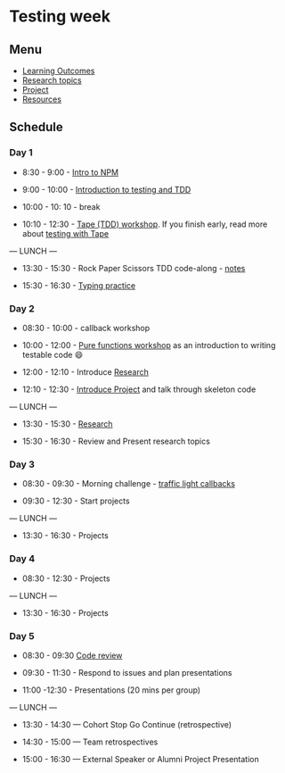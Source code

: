 # Testing week

## Menu

- [Learning Outcomes](./learning-outcomes.md)
- [Research topics](./research-afternoon.md)
- [Project](./project)
- [Resources](./resources)

## Schedule

### Day 1

- 8:30 - 9:00 - [Intro to NPM](https://github.com/fack2/master-reference/blob/master/coursebook/week-2/intro-to-npm.md)

- 9:00 - 10:00 - [Introduction to testing and TDD](https://github.com/jema28/testing-tdd-intro/blob/master/README.md)
- 10:00 - 10: 10 - break
- 10:10 - 12:30 - [Tape (TDD) workshop](https://github.com/jema28/fizzbuzz). If you finish early, read more about [testing with Tape](https://github.com/dwyl/learn-tape)

— LUNCH —

- 13:30 - 15:30 - Rock Paper Scissors TDD code-along - [notes](https://github.com/fack2/master-reference/blob/master/coursebook/week-2/TDD-codealong.md)

- 15:30 - 16:30 - [Typing practice](https://www.typingclub.com/)
  

### Day 2

- 08:30 - 10:00 - callback workshop

- 10:00 - 12:00 - [Pure functions workshop](https://github.com/foundersandcoders/ws-pure-functions-easy-testing) as an introduction to writing testable code :smile:

- 12:00 - 12:10 - Introduce   [Research](https://github.com/fack2/master-reference/blob/master/coursebook/week-2/research-afternoon.md)

- 12:10 - 12:30 - [Introduce Project](https://github.com/fack2/master-reference/blob/master/coursebook/week-2/todo-app-project.md) and talk through skeleton code


— LUNCH —
- 13:30 - 15:30 - [Research](https://github.com/foundersandcoders/master-reference/blob/master/coursebook/week-2/research-afternoon.md)

- 15:30 - 16:30 - Review and Present research topics

  
### Day 3

- 08:30 - 09:30 - Morning challenge - [traffic light callbacks](https://github.com/foundersandcoders/morning-challenge-traffic-lights)

- 09:30 - 12:30 - Start projects

— LUNCH —

- 13:30 - 16:30 - Projects


### Day 4

- 08:30 - 12:30 - Projects

— LUNCH —

- 13:30 - 16:30 - Projects

### Day 5

- 08:30 - 09:30  [Code review](https://github.com/foundersandcoders/master-reference/blob/master/coursebook/general/code-review.md)

- 09:30 - 11:30 - Respond to issues and plan presentations

- 11:00 -12:30 - Presentations (20 mins per group)

— LUNCH —

- 13:30 - 14:30 — Cohort Stop Go Continue (retrospective)

- 14:30 - 15:00 — Team retrospectives

- 15:00 - 16:30 — External Speaker or Alumni Project Presentation
